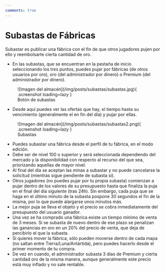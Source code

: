```yaml
---
comments: true
---
```


# Subastas de Fábricas

Subastar es publicar una fábrica con el fin de que otros jugadores pujen por ello y reembolsarte cierta cantidad de oro.

- En las subastas, que se encuentran en la pestaña de inicio seleccionando los tres puntos, puedes pujar por fábricas (de otros usuarios por oro), oro (del administrador por dinero) o Premium (del administrador por dinero).

<figure markdown>
  ![Imagen del almacén](/img/posts/subastas/subastas.jpg){ .screenshot loading=lazy }
  <figcaption>Botón de subastas</figcaption>
</figure>

- Desde aquí puedes ver las ofertas que hay, el tiempo hasta su vencimiento (generalmente el en fin del día) y pujar por ellas.

<figure markdown>
  ![Imagen del almacén](/img/posts/subastas/subastas2.png){ .screenshot loading=lazy }
  <figcaption>Subastas</figcaption>
</figure>

- Puedes subastar una fábrica desde el perfil de tu fábrica, en el modo edición.
- Debe ser de nivel 100 o superior y será seleccionada dependiendo del mercado y la disponibilidad con respecto al recurso del que sea, priorizando aquellas de mayor nivel.
- Al final del día se aceptan las minas a subastar y no puede cancelarse la solicitud (mientras sigue pendiente de subasta sí).
- Otros jugadores (no puedes pujar por tu propia subasta) comienzan a pujar dentro de los valores de su presupuesto hasta que finaliza la puja en el final del día siguiente (tras 24h). Sin embargo, cada puja que se haga en el último minuto de la subasta pospone 30 segundos el fin de la misma, por lo que puede alargarse unos minutos más.
- La mejor puja se lleva el objeto y el precio se cobra inmediatamente del presupuesto del usuario ganador.
- Una vez se ha comprado una fábrica existe un tiempo mínimo de venta de 3 meses. Si se subasta de nuevo dentro de ese plazo se penalizan las ganancias en oro en un 20% del precio de venta, que deja de percibirlo el que la subasta.
- Si quieres mover la fábrica, sólo pueden moverse dentro de cada mapa (no saltan entre Tierra/Luna/Antártida), pero puedes hacerlo desde el primer momento de tu compra.
- De vez en cuando, el administrador subasta 3 días de Premium y cierta cantidad oro de la misma manera, aunque generalmente este precio está muy inflado y no sale rentable.
